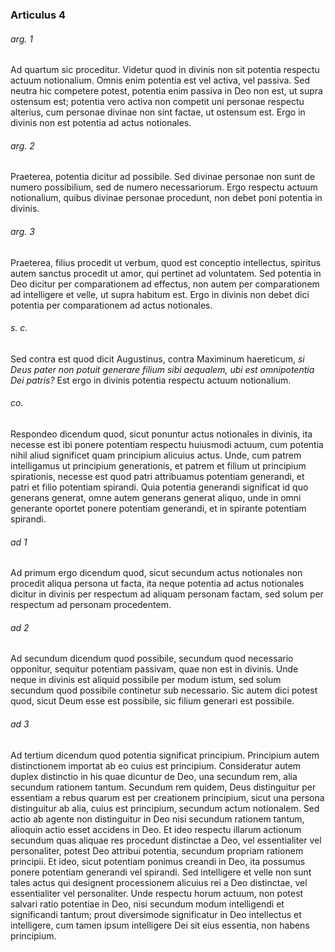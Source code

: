 ### Articulus 4

###### arg. 1
Ad quartum sic proceditur. Videtur quod in divinis non sit potentia respectu actuum notionalium. Omnis enim potentia est vel activa, vel passiva. Sed neutra hic competere potest, potentia enim passiva in Deo non est, ut supra ostensum est; potentia vero activa non competit uni personae respectu alterius, cum personae divinae non sint factae, ut ostensum est. Ergo in divinis non est potentia ad actus notionales.

###### arg. 2
Praeterea, potentia dicitur ad possibile. Sed divinae personae non sunt de numero possibilium, sed de numero necessariorum. Ergo respectu actuum notionalium, quibus divinae personae procedunt, non debet poni potentia in divinis.

###### arg. 3
Praeterea, filius procedit ut verbum, quod est conceptio intellectus, spiritus autem sanctus procedit ut amor, qui pertinet ad voluntatem. Sed potentia in Deo dicitur per comparationem ad effectus, non autem per comparationem ad intelligere et velle, ut supra habitum est. Ergo in divinis non debet dici potentia per comparationem ad actus notionales.

###### s. c.
Sed contra est quod dicit Augustinus, contra Maximinum haereticum, *si Deus pater non potuit generare filium sibi aequalem, ubi est omnipotentia Dei patris?* Est ergo in divinis potentia respectu actuum notionalium.

###### co.
Respondeo dicendum quod, sicut ponuntur actus notionales in divinis, ita necesse est ibi ponere potentiam respectu huiusmodi actuum, cum potentia nihil aliud significet quam principium alicuius actus. Unde, cum patrem intelligamus ut principium generationis, et patrem et filium ut principium spirationis, necesse est quod patri attribuamus potentiam generandi, et patri et filio potentiam spirandi. Quia potentia generandi significat id quo generans generat, omne autem generans generat aliquo, unde in omni generante oportet ponere potentiam generandi, et in spirante potentiam spirandi.

###### ad 1
Ad primum ergo dicendum quod, sicut secundum actus notionales non procedit aliqua persona ut facta, ita neque potentia ad actus notionales dicitur in divinis per respectum ad aliquam personam factam, sed solum per respectum ad personam procedentem.

###### ad 2
Ad secundum dicendum quod possibile, secundum quod necessario opponitur, sequitur potentiam passivam, quae non est in divinis. Unde neque in divinis est aliquid possibile per modum istum, sed solum secundum quod possibile continetur sub necessario. Sic autem dici potest quod, sicut Deum esse est possibile, sic filium generari est possibile.

###### ad 3
Ad tertium dicendum quod potentia significat principium. Principium autem distinctionem importat ab eo cuius est principium. Consideratur autem duplex distinctio in his quae dicuntur de Deo, una secundum rem, alia secundum rationem tantum. Secundum rem quidem, Deus distinguitur per essentiam a rebus quarum est per creationem principium, sicut una persona distinguitur ab alia, cuius est principium, secundum actum notionalem. Sed actio ab agente non distinguitur in Deo nisi secundum rationem tantum, alioquin actio esset accidens in Deo. Et ideo respectu illarum actionum secundum quas aliquae res procedunt distinctae a Deo, vel essentialiter vel personaliter, potest Deo attribui potentia, secundum propriam rationem principii. Et ideo, sicut potentiam ponimus creandi in Deo, ita possumus ponere potentiam generandi vel spirandi. Sed intelligere et velle non sunt tales actus qui designent processionem alicuius rei a Deo distinctae, vel essentialiter vel personaliter. Unde respectu horum actuum, non potest salvari ratio potentiae in Deo, nisi secundum modum intelligendi et significandi tantum; prout diversimode significatur in Deo intellectus et intelligere, cum tamen ipsum intelligere Dei sit eius essentia, non habens principium.

